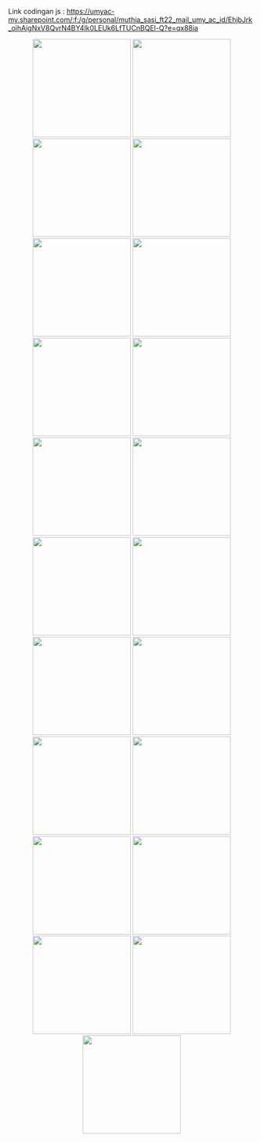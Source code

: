 Link codingan js : https://umyac-my.sharepoint.com/:f:/g/personal/muthia_sasi_ft22_mail_umy_ac_id/EhjbJrk_oihAigNxV8QvrN4BY4Ik0LEUk6LfTUCnBQEl-Q?e=qx88ia

<p align="center">
  <img src="https://github.com/user-attachments/assets/adeb1130-c070-4472-a7ef-805cefd5580a" width="200">
  <img src="https://github.com/user-attachments/assets/d21235f9-9232-4fe5-8cf5-5a0c4dc75320" width="200">
  <img src="https://github.com/user-attachments/assets/ff9de5a5-6946-4bf2-a373-dd2f760f4965" width="200">
  <img src="https://github.com/user-attachments/assets/0b3b67e2-461e-49f3-957c-79cbda076bd6" width="200">
  <br>
  <img src="https://github.com/user-attachments/assets/e7231ac6-1589-45c6-b84d-736d83b33dee" width="200">
  <img src="https://github.com/user-attachments/assets/f7bf5538-6b48-42d4-99d4-be5f06ea843d" width="200">
  <img src="https://github.com/user-attachments/assets/6d5bfde0-bb49-4bd1-9251-6cc63cad8641" width="200">
  <img src="https://github.com/user-attachments/assets/db5ce5aa-dd1d-48c1-8f1c-445e0d2b0d84" width="200">
  <br>
  <img src="https://github.com/user-attachments/assets/20776d6f-ad32-4c55-a396-ebd4c8afe0c6" width="200">
  <img src="https://github.com/user-attachments/assets/9ae3115c-e32c-499b-a9c3-09c2c2d48a61" width="200">
  <img src="https://github.com/user-attachments/assets/67e848bd-dfc9-4614-8ce2-2eacceff338d" width="200">
  <img src="https://github.com/user-attachments/assets/df57c99f-3c40-4f48-84a0-716d90e6d059" width="200">
  <br>
  <img src="https://github.com/user-attachments/assets/36d8ee7f-1981-4569-a562-45e8242041fa" width="200">
  <img src="https://github.com/user-attachments/assets/c61ccf32-eafb-435d-a05c-402e67cf4a6f" width="200">
  <img src="https://github.com/user-attachments/assets/de70dca5-d076-47c0-972a-faadaf46e8d9" width="200">
  <img src="https://github.com/user-attachments/assets/df01c4f5-629b-4de9-af36-7465e94b28de" width="200">
  <br>
  <img src="https://github.com/user-attachments/assets/dcf3347a-2207-487a-ac06-487858b809da" width="200">
  <img src="https://github.com/user-attachments/assets/ba07c796-770b-4163-8981-c0e230117aef" width="200">
  <img src="https://github.com/user-attachments/assets/8e71ced1-5b90-4a6c-93cb-3cf02dfc0242" width="200">
  <img src="https://github.com/user-attachments/assets/ea765947-201a-4a0a-b58f-8ccb34d8ce54" width="200">
  <br>
  <img src="https://github.com/user-attachments/assets/260bf298-b24e-451b-85f8-e7fea25c1051" width="200">
</p>
